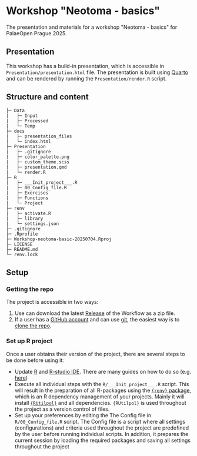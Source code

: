 # Workshop "Neotoma - basics"

The presentation and materials for a workshop "Neotoma - basics" for PalaeOpen Prague 2025.

## Presentation

This workshop has a build-in presentation, which is accessible in `Presentation/presentation.html` file. The presentation is built using [Quarto](https://quarto.org/) and can be rendered by running the `Presentation/render.R` script.

## Structure and content

```plaintext
├─ Data
|   ├─ Input
|   ├─ Processed
|   └─ Temp
├─ docs
|   ├─ presentation_files
|   └─ index.html
├─ Presentation
|   ├─ .gitignore
|   ├─ color_palette.png
|   ├─ custom_theme.scss
|   ├─ presentation.qmd
|   └─ render.R
├─ R
|   ├─ ___Init_project___.R
|   ├─ 00_Config_file.R
|   ├─ Exercises
|   ├─ Functions
|   └─ Project
├─ renv
|   ├─ activate.R
|   ├─ library
|   └─ settings.json
├─ .gitignore
├─ .Rprofile
├─ Workshop-neotoma-basic-20250704.Rproj
├─ LICENSE
├─ README.md
└─ renv.lock
```

## Setup

### Getting the repo

The project is accessible in two ways:
  
1. Use can download the latest [Release](https://github.com/PalaeOpen/Workshop-neotoma-basic-20250704/releases) of the Workflow as a zip file.
2. If a user has a [GitHub account](https://github.com/) and can use [git](https://git-scm.com/), the easiest way is to [clone the repo](https://docs.github.com/en/repositories/creating-and-managing-repositories/cloning-a-repository).

### Set up R project

Once a user obtains their version of the project, there are several steps to be done before using it:

* Update [R](https://en.wikipedia.org/wiki/R_(programming_language)) and [R-studio IDE](https://posit.co/products/open-source/rstudio/). There are many guides on how to do so (e.g. [here](https://jennhuck.github.io/workshops/install_update_R.html))
* Execute all individual steps with the `R/___Init_project___.R` script. This will result in the preparation of all R-packages using the [`{renv}` package](https://rstudio.github.io/renv/articles/renv.html), which is an R dependency management of your projects. Mainly it will install [`{RUtilpol}`](https://github.com/HOPE-UIB-BIO/R-Utilpol-package) and all dependencies. `{RUtilpol}` is used throughout the project as a version control of files.
* Set up your preferences by editing the The Config file in `R/00_Config_file.R` script. The Config file is a script where all settings (configurations) and criteria used throughout the project are predefined by the user before running individual scripts. In addition, it prepares the current session by loading the required packages and saving all settings throughout the project
